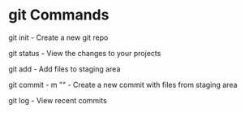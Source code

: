 # git Commands

git init - Create a new git repo

git status - View the changes to your projects

git add - Add files to staging area

git commit - m "" - Create a new commit with files from staging area

git log - View recent commits